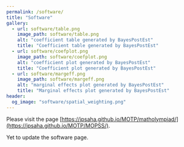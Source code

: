 ```yaml
---
permalink: /software/
title: "Software"
gallery:
  - url: software/table.png
    image_path: software/table.png
    alt: "coefficient table generated by BayesPostEst"
    title: "Coefficient table generated by BayesPostEst"
  - url: software/coefplot.png
    image_path: software/coefplot.png
    alt: "coefficient plot generated by BayesPostEst"
    title: "Coefficient plot generated by BayesPostEst"
  - url: software/margeff.png
    image_path: software/margeff.png
    alt: "marginal effects plot generated by BayesPostEst"
    title: "Marginal effects plot generated by BayesPostEst"
header:
  og_image: "software/spatial_weighting.png"
---
```



Please visit the page 
[https://jpsaha.github.io/MOTP/matholympiad/](https://jpsaha.github.io/MOTP/MOPSS/).


Yet to update the software page. 

<!--

As one of my two research agendas involves improving the tools we use to study peace and conflict, a good deal of my time is spent using statistical software. Below you'll find software for working with estimates from Bayesian models and some code that I've written to save time on tasks that I find myself doing over and over again.

# BayesPostEst

[![R build status](https://github.com/ShanaScogin/BayesPostEst/workflows/R-CMD-check/badge.svg)](https://github.com/ShanaScogin/BayesPostEst/actions)
[![CRAN_Status_Badge](https://www.r-pkg.org/badges/version/BayesPostEst)](https://CRAN.R-project.org/package=BayesPostEst)
[![Codecov test coverage](https://codecov.io/gh/ShanaScogin/BayesPostEst/branch/master/graph/badge.svg)](https://codecov.io/gh/ShanaScogin/BayesPostEst?branch=master)

I am a developer of the [BayesPostEst](https://cran.r-project.org/package=BayesPostEst) R package for generating postestimation quantities of interest from Bayesian models. The package contains functions for producing regression tables, plotting predicted probabilities, calculating first differences, creating coefficient plots, and many other quantities. You can view the [Journal of Open Source Software](https://joss.theoj.org/) article for the package [here](https://doi.org/10.21105/joss.01722).

{% include gallery %}

To install the latest release on CRAN:

```r
install.packages("BayesPostEst")
```

The latest [development version](https://github.com/ShanaScogin/BayesPostEst) on GitHub can be installed with:

```r
library(remotes)
install_github("ShanaScogin/BayesPostEst")
```

You can try out the `mcmcCoefPlot` function from the package in the interactive R console below:

# RWmisc

[![R build status](https://github.com/jayrobwilliams/RWmisc/workflows/R-CMD-check/badge.svg)](https://github.com/jayrobwilliams/RWmisc/actions)
[![CRAN_Status_Badge](https://www.r-pkg.org/badges/version/RWmisc)](https://CRAN.R-project.org/package=RWmisc)
[![codecov](https://codecov.io/gh/jayrobwilliams/RWmisc/branch/master/graph/badge.svg)](https://codecov.io/gh/jayrobwilliams/RWmisc)

I've collected convenience functions that I've written to address issues I frequently confront in my work into a personal R package called [RWmisc](https://CRAN.R-project.org/package=RWmisc). It includes functions for:

- Managing multiple different projections for cross-national spatial data
- Converting latitude-longitude data in archaic forms (degrees, minutes, seconds)
- Correcting for overlapping polygons when aggregating raster data to polygons
- My custom minimal ggplot2 theme

![](/images/software/spatial_weighting.png)

To install the latest release on CRAN:

```r
install.packages("RWmisc")
```

The latest [development version](https://github.com/jayrobwilliams/RWmisc) on GitHub can be installed with:

```r
library(remotes)
install_github("jayrobwilliams/RWmisc")
```

# Other resources

I also have a number of other software resources focused on making computation and academic life easier:

- [The template](https://github.com/jayrobwilliams/JobMarket) I use for my academic job market materials
    - Fill in school/position information in one file and it populates to all statements
    - Generate summary statistics from teaching evaluations and integrate into statements
    - Combine multiple teaching evaluations into a single portfolio document
    - Do all of this programmatically with GNU Make!
- [The template](https://github.com/jayrobwilliams/UNC-Dissertation-Template) I used for my dissertation
    - This satisfied the formatting requirements at UNC in 2019
    - Some tweaking likely required to use at another institution or in the future
- [Scripts](https://github.com/jayrobwilliams/Teaching) that I use to save time on various teaching-related tasks like grading
- [Functions](https://github.com/jayrobwilliams/ComputerVision) for extracting still frames from videos and information from images in Python using OpenCV
- [Compiling OpenCV](/files/html/OpenCV_Install.html) from source for Anaconda virtual environments instead of Homebrew ones or system Python installations

-->
